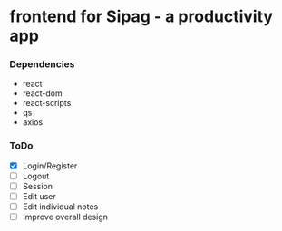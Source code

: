 # frontend for Sipag - a productivity app 

### Dependencies
* react
* react-dom
* react-scripts
* qs
* axios

### ToDo
- [x] Login/Register
- [ ] Logout
- [ ] Session
- [ ] Edit user
- [ ] Edit individual notes
- [ ] Improve overall design

